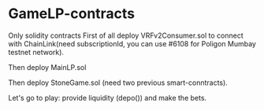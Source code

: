 # GameLP-contracts
Only solidity contracts
First of all deploy VRFv2Consumer.sol to connect with ChainLink(need subscriptionId, you can use #6108 for Poligon Mumbay testnet network).

Then deploy MainLP.sol

Then deploy StoneGame.sol (need two previous smart-conntracts).

Let's go to play: provide liquidity (depo()) and make the bets.
